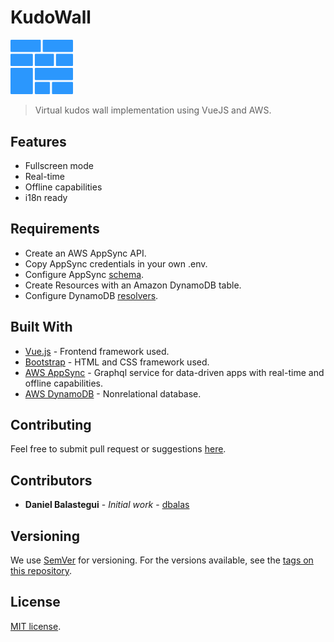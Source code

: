 # KudoWall

<img src="public/logo.svg" width="100"/>

> Virtual kudos wall implementation using VueJS and AWS.

## Features
* Fullscreen mode
* Real-time
* Offline capabilities
* i18n ready

## Requirements
* Create an AWS AppSync API.
* Copy AppSync credentials in your own .env.
* Configure AppSync [schema](https://github.com/dbalas/kudowall/blob/master/schema.graphql).
* Create Resources with an Amazon DynamoDB table.
* Configure DynamoDB [resolvers](https://github.com/dbalas/kudowall/blob/master/DYNAMODB_RESOLVERS.md).

## Built With
* [Vue.js](https://github.com/vuejs/vue) - Frontend framework used.
* [Bootstrap](https://github.com/twbs/bootstrap) - HTML and CSS framework used.
* [AWS AppSync](https://aws.amazon.com/appsync/) - Graphql service for data-driven apps with real-time and offline capabilities.
* [AWS DynamoDB](https://aws.amazon.com/dynamodb) - Nonrelational database.

## Contributing
Feel free to submit pull request or suggestions [here](https://github.com/dbalas/kudowall/issues/new).

## Contributors

* **Daniel Balastegui** - *Initial work* - [dbalas](https://github.com/dbalas)

## Versioning

We use [SemVer](http://semver.org/) for versioning. For the versions available, see the [tags on this repository](https://github.com/dbalas/devdome/tags).

## License

[MIT license](LICENSE.md).

